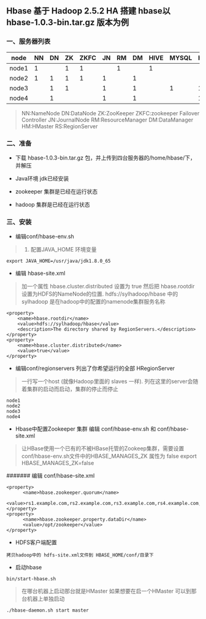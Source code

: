 ## Hbase 基于 Hadoop 2.5.2 HA	搭建  hbase以 hbase-1.0.3-bin.tar.gz 版本为例

### 一、服务器列表

node  | NN  | DN  |ZK  | ZKFC | JN  | RM | DM  | HIVE | MYSQL |  HM   |  RS 
---   | --- | --- | ---| -----| --- | ---| --- | ---  | ----  | ----- | -----
node1 | 1   |     | 1  |   1  |     | 1  |     |  1   |		  |       |   1  
node2 | 1   | 1   | 1  |   1  |  1  |    | 1   |      |		  |       |   1
node3 |     | 1   | 1  |      |  1  |    | 1   |      |   1	  |   1   |   1
node4 |     | 1   |    |      |  1  |    | 1   |      |		  |   1   |   1

> 	NN:NameNode DN:DataNode ZK:ZooKeeper ZKFC:zookeeper Failover Controller 
>	JN:JournalNode RM:ResourceManager DM:DataManager HM:HMaster RS:RegionServer

### 二、准备

* 下载 hbase-1.0.3-bin.tar.gz 包，并上传到四台服务器的/home/hbase/下，并解压

* Java环境 jdk已经安装

* zookeeper 集群是已经在运行状态

* hadoop 集群是已经在运行状态

### 三、安装

* 编辑conf/hbase-env.sh 

> 1. 配置JAVA_HOME 环境变量

```
export JAVA_HOME=/usr/java/jdk1.8.0_65
```

* 编辑 hbase-site.xml

> 加一个属性 hbase.cluster.distributed 设置为 true 然后把 hbase.rootdir 设置为HDFS的NameNode的位置. 
> hdfs://sylhadoop/hbase  中的sylhadoop 是在hadoop中的配置的namenode集群服务名称

```
<property>
    <name>hbase.rootdir</name>
    <value>hdfs://sylhadoop/hbase</value>
    <description>The directory shared by RegionServers.</description>
</property>
<property>
    <name>hbase.cluster.distributed</name>
    <value>true</value>
</property>
```

* 编辑conf/regionservers 列出了你希望运行的全部 HRegionServer

> 一行写一个host (就像Hadoop里面的 slaves 一样). 列在这里的server会随着集群的启动而启动，集群的停止而停止

```
node1
node2
node3
node4
```

* Hbase中配置Zookeeper 集群 编辑 conf/hbase-env.sh 和 conf/hbase-site.xml

> 让HBase使用一个已有的不被HBase托管的Zookeep集群，需要设置 conf/hbase-env.sh文件中的HBASE_MANAGES_ZK 属性为 false
> export HBASE_MANAGES_ZK=false

####### 编辑 conf/hbase-site.xml

```
<property>
      <name>hbase.zookeeper.quorum</name>
      <value>rs1.example.com,rs2.example.com,rs3.example.com,rs4.example.com,rs5.example.com</value>
</property>
<property>
      <name>hbase.zookeeper.property.dataDir</name>
      <value>/opt/zookeeper</value>
</property>
```

* HDFS客户端配置

```
拷贝hadoop中的 hdfs-site.xml文件到 HBASE_HOME/conf/目录下
```

* 启动hbase
```
bin/start-hbase.sh
```

> 在哪台机器上启动那台就是HMaster 如果想要在启一个HMaster 可以到那台机器上单独启动

```
./hbase-daemon.sh start master
```
